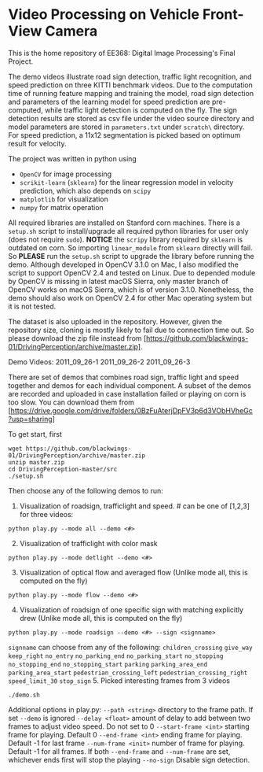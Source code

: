 # Video Processing on Vehicle Front-View Camera

This is the home repository of EE368: Digital Image Processing's Final Project.

The demo videos illustrate road sign detection, traffic light recognition, and speed 
prediction on three KITTI benchmark videos. Due to the computation time of running 
feature mapping and training the model, road sign detection and parameters of the 
learning model for speed prediction are pre-computed, while traffic light detection 
is computed on the fly. The sign detection results are stored as csv file under the 
video source directory and model parameters are stored in `parameters.txt` under 
`scratch\` directory. For speed prediction, a 11x12 segmentation is picked based on 
optimum result for velocity. 

The project was written in python using 
+ `OpenCV` for image processing
+ `scrikit-learn` (`sklearn`) for the linear regression model in velocity prediction, which also depends on `scipy`
+ `matplotlib` for visualization
+ `numpy` for matrix operation

All required libraries are installed on Stanford corn machines. There is a `setup.sh` 
script to install/upgrade all required python libraries for user only (does not require
`sudo`). **NOTICE** the `scripy` library required by `sklearn` is outdated on corn. So 
importing `linear_module` from `sklearn` directly will fail. So **PLEASE** run the `setup.sh` 
script to upgrade the library before running the demo. Although developed in OpenCV 3.1.0 
on Mac, I also modified the script to support OpenCV 2.4 and tested on Linux. Due to 
depended module by OpenCV is missing in latest macOS Sierra, only master branch of OpenCV
works on macOS Sierra, which is of version 3.1.0. Nonetheless, the demo should also work 
on OpenCV 2.4 for other Mac operating system but it is not tested. 

The dataset is also uploaded in the repository. However, given the repository size, cloning
is mostly likely to fail due to connection time out. So please download the
zip file instead from [https://github.com/blackwings-01/DrivingPerception/archive/master.zip].

Demo Videos:
2011_09_26-1
2011_09_26-2
2011_09_26-3


There are set of demos that combines road sign, traffic light and speed together and demos for each individual component. 
A subset of the demos are recorded and uploaded in case installation failed or playing on corn
is too slow. You can download them from
[https://drive.google.com/drive/folders/0BzFuAterjDpFV3p6d3VObHVheGc?usp=sharing]

To get start, first
```
wget https://github.com/blackwings-01/DrivingPerception/archive/master.zip
unzip master.zip
cd DrivingPerception-master/src
./setup.sh
```
Then choose any of the following demos to run:

1. Visualization of roadsign, trafficlight and speed. # can be one of [1,2,3] for three videos:

  ```
  python play.py --mode all --demo <#>
  ```
2. Visualization of trafficlight with color mask

  ```
  python play.py --mode detlight --demo <#>
  ```
3. Visualization of optical flow and averaged flow (Unlike mode all, this is computed on the fly)

  ```
  python play.py --mode flow --demo <#>
  ```
4. Visualization of roadsign of one specific sign with matching explicitly drew (Unlike mode all, this is computed on the fly)

  ```
  python play.py --mode roadsign --demo <#> --sign <signname>
  ```
  `signname` can choose from any of the following: 
    `children_crossing`
    `give_way`
    `keep_right`
    `no_entry`
    `no_parking_end`
    `no_parking_start`
    `no_stopping`
    `no_stopping_end`
    `no_stopping_start`
    `parking`
    `parking_area_end`
    `parking_area_start`
    `pedestrian_crossing_left`
    `pedestrian_crossing_right`
    `speed_limit_30`
    `stop_sign`
5. Picked interesting frames from 3 videos
  
  ```
  ./demo.sh
  ```

Additional options in play.py:
`--path <string>` directory to the frame path. If set `--demo` is ignored
`--delay <float>` amount of delay to add between two frames to adjust video speed. Do not set to 0
`--start-frame <int>` starting frame for playing. Default 0
`--end-frame <int>` ending frame for playing. Default -1 for last frame
`--num-frame <init>` number of frame for playing. Default -1 for all frames. If both `--end-frame` and `--num-frame` are set, whichever ends first will stop the playing
`--no-sign` Disable sign detection.

